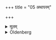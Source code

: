 +++
title = "05 अथापरम्"

+++

<details><summary>मूलम्</summary>

अथापरम् ५
</details>

<details><summary>Oldenberg</summary>

5. Then afterwards (the following ceremony should be performed).
</details>
